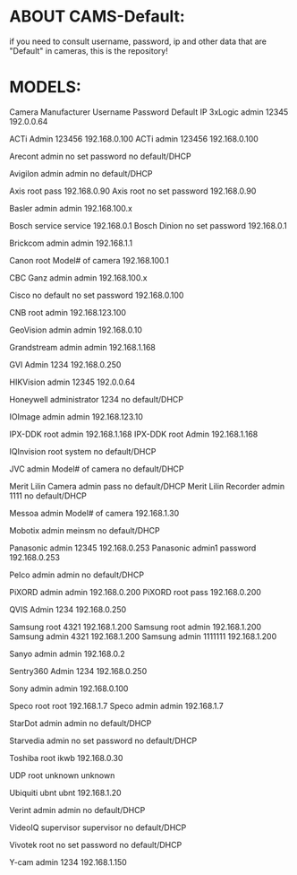 # ABOUT CAMS-Default:

if you need to consult username, password, ip and other data that are "Default" in cameras, this is the repository!



 # MODELS:
 
Camera Manufacturer 	Username 	Password 	Default IP
3xLogic 	admin 	12345 	192.0.0.64
 
ACTi 	Admin 	123456 	192.168.0.100
ACTi 	admin 	123456 	192.168.0.100
 
Arecont 	admin 	no set password 	no default/DHCP
 
Avigilon 	admin 	admin 	no default/DHCP
 
Axis 	root 	pass 	192.168.0.90
Axis 	root 	no set password 	192.168.0.90
 
Basler 	admin 	admin 	192.168.100.x
 
Bosch 	service 	service 	192.168.0.1
Bosch 	Dinion 	no set password 	192.168.0.1
 
Brickcom 	admin 	admin 	192.168.1.1
 
Canon 	root 	Model# of camera 	192.168.100.1
 
CBC Ganz 	admin 	admin 	192.168.100.x
 
Cisco 	no default 	no set password 	192.168.0.100
 
CNB 	root 	admin 	192.168.123.100
 
GeoVision 	admin 	admin 	192.168.0.10
 
Grandstream 	admin 	admin 	192.168.1.168
 
GVI 	Admin 	1234 	192.168.0.250
 
HIKVision 	admin 	12345 	192.0.0.64
 
Honeywell 	administrator 	1234 	no default/DHCP
 
IOImage 	admin 	admin 	192.168.123.10
 
IPX-DDK 	root 	admin 	192.168.1.168
IPX-DDK 	root 	Admin 	192.168.1.168
 
IQInvision 	root 	system 	no default/DHCP
 
JVC 	admin 	Model# of camera 	no default/DHCP
 
Merit Lilin Camera 	admin 	pass 	no default/DHCP
Merit Lilin Recorder 	admin 	1111 	no default/DHCP
 
Messoa 	admin 	Model# of camera 	192.168.1.30
 
Mobotix 	admin 	meinsm 	no default/DHCP
 
Panasonic 	admin 	12345 	192.168.0.253
Panasonic 	admin1 	password 	192.168.0.253
 
Pelco 	admin 	admin 	no default/DHCP
 
PiXORD 	admin 	admin 	192.168.0.200
PiXORD 	root 	pass 	192.168.0.200
 
QVIS 	Admin 	1234 	192.168.0.250
 
Samsung 	root 	4321 	192.168.1.200
Samsung 	root 	admin 	192.168.1.200
Samsung 	admin 	4321 	192.168.1.200
Samsung 	admin 	1111111 	192.168.1.200
 
Sanyo 	admin 	admin 	192.168.0.2
 
Sentry360 	Admin 	1234 	192.168.0.250
 
Sony 	admin 	admin 	192.168.0.100
 
Speco 	root 	root 	192.168.1.7
Speco 	admin 	admin 	192.168.1.7
 
StarDot 	admin 	admin 	no default/DHCP
 
Starvedia 	admin 	no set password 	no default/DHCP
 
Toshiba 	root 	ikwb 	192.168.0.30
 
UDP 	root 	unknown 	unknown
 
Ubiquiti 	ubnt 	ubnt 	192.168.1.20
 
Verint 	admin 	admin 	no default/DHCP
 
VideoIQ 	supervisor 	supervisor 	no default/DHCP
 
Vivotek 	root 	no set password 	no default/DHCP
 
Y-cam 	admin 	1234 	192.168.1.150
